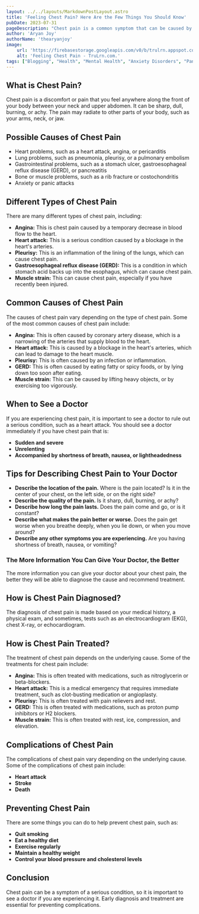 ```yaml
---
layout: ../../layouts/MarkdownPostLayout.astro
title: 'Feeling Chest Pain? Here Are the Few Things You Should Know'
pubDate: 2023-07-31
pageDescription: "Chest pain is a common symptom that can be caused by a variety of factors, from a minor condition to a serious medical emergency. It is often described as a feeling of pressure, tightness, or squeezing in the chest. The symptoms of chest pain can vary depending on the underlying cause. Some common symptoms include shortness of breath, nausea or vomiting, lightheadedness or dizziness, and sweating."
author: 'Aryan Joy'
authorName: 'thearyanjoy'
image:
    url: 'https://firebasestorage.googleapis.com/v0/b/trulrn.appspot.com/o/blog%2FHealth%2FMental%20Health%2FAnxiety%20Disorders%2FPanic%20Disorder%2FCardiac%20Panic%2FChest%20Pain%2FFeeling%20Chest%20%20Pain%20-%20Few%20Things%20Should%20Know.jpg?alt=media&token=b4c372ee-1470-4471-8902-ec25a69edb3b' 
    alt: 'Feeling Chest Pain - TruLrn.com.'
tags: ["Blogging", "Health", "Mental Health", "Anxiety Disorders", "Panic Disorder", "Cardiac Panic", "Chest Pain"]
---
```

 
<section id="description">

## What is Chest Pain?

Chest pain is a discomfort or pain that you feel anywhere along the front of your body between your neck and upper abdomen. It can be sharp, dull, burning, or achy. The pain may radiate to other parts of your body, such as your arms, neck, or jaw.

</section>


<section id="possible-cause]">


## Possible Causes of Chest Pain

* Heart problems, such as a heart attack, angina, or pericarditis
* Lung problems, such as pneumonia, pleurisy, or a pulmonary embolism
* Gastrointestinal problems, such as a stomach ulcer, gastroesophageal reflux disease (GERD), or pancreatitis
* Bone or muscle problems, such as a rib fracture or costochondritis
* Anxiety or panic attacks
</section>
<section id="types">

## Different Types of Chest Pain

There are many different types of chest pain, including:

* **Angina:** This is chest pain caused by a temporary decrease in blood flow to the heart.
* **Heart attack:** This is a serious condition caused by a blockage in the heart's arteries.
* **Pleurisy:** This is an inflammation of the lining of the lungs, which can cause chest pain.
* **Gastroesophageal reflux disease (GERD):** This is a condition in which stomach acid backs up into the esophagus, which can cause chest pain.
* **Muscle strain:** This can cause chest pain, especially if you have recently been injured.

</section>
<section id="common-cause">


## Common Causes of Chest Pain

The causes of chest pain vary depending on the type of chest pain. Some of the most common causes of chest pain include:

* **Angina:** This is often caused by coronary artery disease, which is a narrowing of the arteries that supply blood to the heart.
* **Heart attack:** This is caused by a blockage in the heart's arteries, which can lead to damage to the heart muscle.
* **Pleurisy:** This is often caused by an infection or inflammation.
* **GERD:** This is often caused by eating fatty or spicy foods, or by lying down too soon after eating.
* **Muscle strain:** This can be caused by lifting heavy objects, or by exercising too vigorously.

</section>
<section id="when-to-doctor">

## When to See a Doctor

If you are experiencing chest pain, it is important to see a doctor to rule out a serious condition, such as a heart attack. You should see a doctor immediately if you have chest pain that is:

* **Sudden and severe**
* **Unrelenting**
* **Accompanied by shortness of breath, nausea, or lightheadedness**
</section>
<section id="describing-to-doctor">

## Tips for Describing Chest Pain to Your Doctor

* **Describe the location of the pain.** Where is the pain located? Is it in the center of your chest, on the left side, or on the right side?
* **Describe the quality of the pain.** Is it sharp, dull, burning, or achy?
* **Describe how long the pain lasts.** Does the pain come and go, or is it constant?
* **Describe what makes the pain better or worse.** Does the pain get worse when you breathe deeply, when you lie down, or when you move around?
* **Describe any other symptoms you are experiencing.** Are you having shortness of breath, nausea, or vomiting?

### The More Information You Can Give Your Doctor, the Better

The more information you can give your doctor about your chest pain, the better they will be able to diagnose the cause and recommend treatment.

</section>
<section id="diagnosed-treated">

## How is Chest Pain Diagnosed?

The diagnosis of chest pain is made based on your medical history, a physical exam, and sometimes, tests such as an electrocardiogram (EKG), chest X-ray, or echocardiogram.

## How is Chest Pain Treated?

The treatment of chest pain depends on the underlying cause. Some of the treatments for chest pain include:

* **Angina:** This is often treated with medications, such as nitroglycerin or beta-blockers.
* **Heart attack:** This is a medical emergency that requires immediate treatment, such as clot-busting medication or angioplasty.
* **Pleurisy:** This is often treated with pain relievers and rest.
* **GERD:** This is often treated with medications, such as proton pump inhibitors or H2 blockers.
* **Muscle strain:** This is often treated with rest, ice, compression, and elevation.

</section>
<section id="complications">

## Complications of Chest Pain

The complications of chest pain vary depending on the underlying cause. Some of the complications of chest pain include:

* **Heart attack**
* **Stroke**
* **Death**

</section>
<section id="preventions">

## Preventing Chest Pain

There are some things you can do to help prevent chest pain, such as:

* **Quit smoking**
* **Eat a healthy diet**
* **Exercise regularly**
* **Maintain a healthy weight**
* **Control your blood pressure and cholesterol levels**

</section>
<section id="conclusion">

## Conclusion

Chest pain can be a symptom of a serious condition, so it is important to see a doctor if you are experiencing it. Early diagnosis and treatment are essential for preventing complications.
</section>












